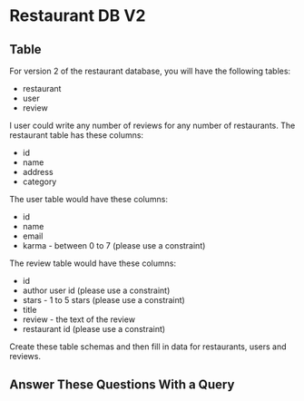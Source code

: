 # Restaurant DB V2

## Table

For version 2 of the restaurant database, you will have the following tables:

* restaurant
* user
* review

I user could write any number of reviews for any number of restaurants. The restaurant table has these columns:

* id
* name
* address
* category

The user table would have these columns:

* id
* name
* email
* karma - between 0 to 7 (please use a constraint)

The review table would have these columns:

* id
* author user id (please use a constraint)
* stars - 1 to 5 stars (please use a constraint)
* title
* review - the text of the review
* restaurant id (please use a constraint)

Create these table schemas and then fill in data for restaurants, users and reviews.

## Answer These Questions With a Query
